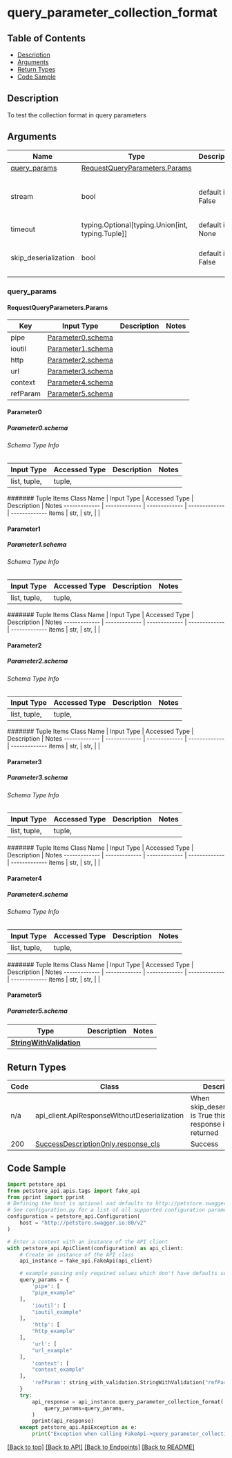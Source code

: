 <a name="top"></a>
# **query_parameter_collection_format**
<a name="query_parameter_collection_format"></a>

## Table of Contents
- [Description](#description)
- [Arguments](#arguments)
- [Return Types](#return-types)
- [Code Sample](#code-sample)

## Description
To test the collection format in query parameters

## Arguments

Name | Type | Description  | Notes
------------- | ------------- | ------------- | -------------
[query_params](#requestqueryparameters) | [RequestQueryParameters.Params](#RequestQueryParametersParams) | |
stream | bool | default is False | if True then the response.content will be streamed and loaded from a file like object. When downloading a file, set this to True to force the code to deserialize the content to a FileSchema file
timeout | typing.Optional[typing.Union[int, typing.Tuple]] | default is None | the timeout used by the rest client
skip_deserialization | bool | default is False | when True, headers and body will be unset and an instance of api_client.ApiResponseWithoutDeserialization will be returned

### <a id="requestqueryparameters" >query_params</a>
#### <a id="RequestQueryParametersParams" >RequestQueryParameters.Params</a>

Key | Input Type | Description  | Notes
------------- | ------------- | ------------- | -------------
pipe | [Parameter0.schema](#parameter_0schema) | | 
ioutil | [Parameter1.schema](#parameter_1schema) | | 
http | [Parameter2.schema](#parameter_2schema) | | 
url | [Parameter3.schema](#parameter_3schema) | | 
context | [Parameter4.schema](#parameter_4schema) | | 
refParam | [Parameter5.schema](#parameter_5schema) | | 


#### Parameter0
##### <a id="parameter_0schema" >Parameter0.schema</a>

###### Schema Type Info
Input Type | Accessed Type | Description | Notes
------------ | ------------- | ------------- | -------------
list, tuple,  | tuple,  |  |

####### Tuple Items
Class Name | Input Type | Accessed Type | Description | Notes
------------- | ------------- | ------------- | ------------- | -------------
items | str,  | str,  |  |

#### Parameter1
##### <a id="parameter_1schema" >Parameter1.schema</a>

###### Schema Type Info
Input Type | Accessed Type | Description | Notes
------------ | ------------- | ------------- | -------------
list, tuple,  | tuple,  |  |

####### Tuple Items
Class Name | Input Type | Accessed Type | Description | Notes
------------- | ------------- | ------------- | ------------- | -------------
items | str,  | str,  |  |

#### Parameter2
##### <a id="parameter_2schema" >Parameter2.schema</a>

###### Schema Type Info
Input Type | Accessed Type | Description | Notes
------------ | ------------- | ------------- | -------------
list, tuple,  | tuple,  |  |

####### Tuple Items
Class Name | Input Type | Accessed Type | Description | Notes
------------- | ------------- | ------------- | ------------- | -------------
items | str,  | str,  |  |

#### Parameter3
##### <a id="parameter_3schema" >Parameter3.schema</a>

###### Schema Type Info
Input Type | Accessed Type | Description | Notes
------------ | ------------- | ------------- | -------------
list, tuple,  | tuple,  |  |

####### Tuple Items
Class Name | Input Type | Accessed Type | Description | Notes
------------- | ------------- | ------------- | ------------- | -------------
items | str,  | str,  |  |

#### Parameter4
##### <a id="parameter_4schema" >Parameter4.schema</a>

###### Schema Type Info
Input Type | Accessed Type | Description | Notes
------------ | ------------- | ------------- | -------------
list, tuple,  | tuple,  |  |

####### Tuple Items
Class Name | Input Type | Accessed Type | Description | Notes
------------- | ------------- | ------------- | ------------- | -------------
items | str,  | str,  |  |

#### Parameter5
##### <a id="parameter_5schema" >Parameter5.schema</a>
Type | Description  | Notes
------------- | ------------- | -------------
[**StringWithValidation**](../../../components/schema/string_with_validation.StringWithValidation.md) |  | 


## Return Types

Code | Class | Description
------------- | ------------- | -------------
n/a | api_client.ApiResponseWithoutDeserialization | When skip_deserialization is True this response is returned
200 | [SuccessDescriptionOnly.response_cls](../../../components/responses/response_success_description_only.md#response_success_description_onlyresponse_cls) | Success

## Code Sample

```python
import petstore_api
from petstore_api.apis.tags import fake_api
from pprint import pprint
# Defining the host is optional and defaults to http://petstore.swagger.io:80/v2
# See configuration.py for a list of all supported configuration parameters.
configuration = petstore_api.Configuration(
    host = "http://petstore.swagger.io:80/v2"
)

# Enter a context with an instance of the API client
with petstore_api.ApiClient(configuration) as api_client:
    # Create an instance of the API class
    api_instance = fake_api.FakeApi(api_client)

    # example passing only required values which don't have defaults set
    query_params = {
        'pipe': [
        "pipe_example"
    ],
        'ioutil': [
        "ioutil_example"
    ],
        'http': [
        "http_example"
    ],
        'url': [
        "url_example"
    ],
        'context': [
        "context_example"
    ],
        'refParam': string_with_validation.StringWithValidation("refParam_example"),
    }
    try:
        api_response = api_instance.query_parameter_collection_format(
            query_params=query_params,
        )
        pprint(api_response)
    except petstore_api.ApiException as e:
        print("Exception when calling FakeApi->query_parameter_collection_format: %s\n" % e)
```

[[Back to top]](#top) [[Back to API]](../FakeApi.md) [[Back to Endpoints]](../../../../README.md#Endpoints) [[Back to README]](../../../../README.md)
